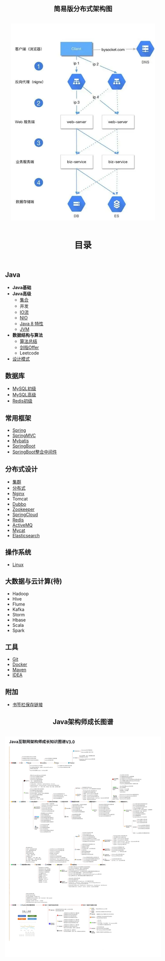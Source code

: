 


<div align="center"> <h2>简易版分布式架构图</h2> </div><br>
<div align="center"> <img src="./Other/imgs/微信图片_20190731100739.jpg" width=""/> </div><br>

<div align="center"> <h1>目录</h1> </div><br>

## Java

- **Java基础**
- **Java高级**
  - [集合](https://github.com/Duanxiaodai/Dyf_JavaNotes/blob/master/%E9%98%B6%E6%AE%B5%E4%B8%80%20%E5%9F%BA%E7%A1%80/javase%20%E9%AB%98%E7%BA%A7/%E9%9B%86%E5%90%88/%E9%9B%86%E5%90%88%E5%AF%BC%E5%9B%BE.md)
  - 并发
  - [IO流](https://github.com/Duanxiaodai/Dyf_JavaNotes/blob/master/%E9%98%B6%E6%AE%B5%E4%B8%80%20%E5%9F%BA%E7%A1%80/javase%20%E9%AB%98%E7%BA%A7/IO%E6%B5%81/IO%E6%B5%81.md)
  - [NIO](https://github.com/Duanxiaodai/Dyf_JavaNotes/blob/master/%E9%98%B6%E6%AE%B5%E4%B8%80%20%E5%9F%BA%E7%A1%80/javase%20%E9%AB%98%E7%BA%A7/NIO/java_NIO.md)
  - [Java 8 特性](https://github.com/Duanxiaodai/Dyf_JavaNotes/blob/master/%E9%98%B6%E6%AE%B5%E4%B8%80%20%E5%9F%BA%E7%A1%80/javase%20%E9%AB%98%E7%BA%A7/java8%E6%96%B0%E7%89%B9%E6%80%A7/Lambda.md)
  - [JVM](https://www.processon.com/view/link/5d9abe7be4b0aca79ab8d044 )
- **数据结构与算法**
  - [算法总结](https://github.com/Duanxiaodai/Dyf_JavaNotes/blob/master/%E9%98%B6%E6%AE%B5%E9%9B%B6%20%E9%99%84%E5%8A%A0/%E6%95%B0%E6%8D%AE%E7%BB%93%E6%9E%84%E4%B8%8E%E7%AE%97%E6%B3%95/%E6%95%B0%E6%8D%AE%E7%BB%93%E6%9E%84%E4%B8%8E%E7%AE%97%E6%B3%95%E6%80%BB%E7%BB%93.md)
  - [剑指Offer](https://github.com/Duanxiaodai/Dyf_JavaNotes/blob/master/%E9%98%B6%E6%AE%B5%E9%9B%B6%20%E9%99%84%E5%8A%A0/%E6%95%B0%E6%8D%AE%E7%BB%93%E6%9E%84%E4%B8%8E%E7%AE%97%E6%B3%95/%E5%89%91%E6%8C%87Offer/%E5%89%91%E6%8C%87Offer.md#%E4%BA%8C%E7%BB%B4%E6%95%B0%E7%BB%84%E4%B8%AD%E7%9A%84%E6%9F%A5%E6%89%BEsolution_4java)
  - Leetcode
- [设计模式](https://www.processon.com/view/link/5d9aae0de4b0a95d9602ee22)

## 数据库

- [MySQL初级](https://github.com/Duanxiaodai/Dyf_JavaNotes/blob/master/%E9%98%B6%E6%AE%B5%E4%BA%8C%20Web%E5%9F%BA%E7%A1%80/Mysql/MySQL%E5%9F%BA%E7%A1%80%E7%AC%94%E8%AE%B0.md)
- [MySQL高级](https://www.processon.com/view/link/5d9aa907e4b03347e1330db8)
- [Redis初级](https://github.com/Duanxiaodai/Dyf_JavaNotes/blob/master/%E9%98%B6%E6%AE%B5%E5%9B%9B%20%E5%88%86%E5%B8%83%E5%BC%8F/Redis%20%E5%88%9D%E7%BA%A7/redis%E7%AC%94%E8%AE%B0.md)

## 常用框架

- [Spring](https://github.com/Duanxiaodai/Dyf_JavaNotes/blob/master/%E9%98%B6%E6%AE%B5%E4%B8%89%20%E6%A1%86%E6%9E%B6/Spring/spring%E7%AC%94%E8%AE%B0.md)
- [SpringMVC](https://github.com/Duanxiaodai/Dyf_JavaNotes/blob/master/%E9%98%B6%E6%AE%B5%E4%B8%89%20%E6%A1%86%E6%9E%B6/SpringMVC/SpringMVC%E7%AC%94%E8%AE%B0.md)
- [Mybatis](https://github.com/Duanxiaodai/Dyf_JavaNotes/blob/master/%E9%98%B6%E6%AE%B5%E4%B8%89%20%E6%A1%86%E6%9E%B6/Mybatis/Mybatis%E7%AC%94%E8%AE%B0%20.md)
- [SpringBoot](https://github.com/Duanxiaodai/Dyf_JavaNotes/blob/master/%E9%98%B6%E6%AE%B5%E4%B8%89%20%E6%A1%86%E6%9E%B6/Spring%20Boot%20%E6%A0%B8%E5%BF%83%E7%AC%94%E8%AE%B0/Spring%20Boot.md)
- [SpringBoot整合中间件](https://github.com/Duanxiaodai/Dyf_JavaNotes/blob/master/%E9%98%B6%E6%AE%B5%E4%B8%89%20%E6%A1%86%E6%9E%B6/Spring%20Boot%20%E6%95%B4%E5%90%88%E7%AF%87%E7%AC%94%E8%AE%B0/springboot%20%E6%95%B4%E5%90%88%E7%AF%87%E7%AC%94%E8%AE%B0.md)

## 分布式设计

- [集群](./Other/mds/分布式笔记/认识微服务.md)
- [分布式](./Other/mds/分布式笔记/认识微服务2.md)
- [Nginx](https://www.processon.com/view/link/5d9aba92e4b07a0a4d4cf2cd)
- Tomcat
- [Dubbo](https://www.processon.com/view/link/5d9abadee4b0aca79ab8cb67)
- [Zookeeper](https://www.processon.com/view/link/5d9abaebe4b07a0a4d4cf340)
- [SpringCloud](https://www.processon.com/view/link/5d9abb00e4b08fc441fbeff2)
- [Redis](https://www.processon.com/view/link/5d9aba65e4b0a95d96030434)
- [ActiveMQ](https://www.processon.com/view/link/5d9aa76de4b07a0a4d4ccf5e)
- [Mycat](https://www.processon.com/view/link/5d9aa9d2e4b0a95d9602e59e)
- [Elasticsearch](https://github.com/Duanxiaodai/Dyf_JavaNotes/blob/master/%E9%98%B6%E6%AE%B5%E5%9B%9B%20%E5%88%86%E5%B8%83%E5%BC%8F/Elasticsearch/ElasticSearch.md)

## 操作系统

- [Linux](https://www.processon.com/view/link/5d9abab8e4b03347e1332e0e)

## 大数据与云计算(待)

- Hadoop
- Hive
- Flume
- Kafka
- Storm
- Hbase
- Scala
- Spark

## 工具

- [Git](https://www.processon.com/view/link/5d9abaa7e4b0aca79ab8cb11)
- [Docker](https://www.processon.com/view/link/5d8b179ae4b011ca2aae2ebe)
- [Maven](https://github.com/Duanxiaodai/java_rearrange/blob/master/%E9%98%B6%E6%AE%B5%E4%B8%89%20%E6%A1%86%E6%9E%B6/Maven/maven%E9%AB%98%E7%BA%A7%E7%AC%94%E8%AE%B0.md)
- [IDEA](Other/mds/00idea入门/idea快速上手指南.md)

## 附加

- [书签栏保存链接](Other/mds/Java学习总结.md)





<div align="center"> <h2>Java架构师成长图谱</h2> </div><br>
<div align="center"> <img src="./Other/imgs/Java架构师知识成长图谱.jpg" width=""/> </div><br>